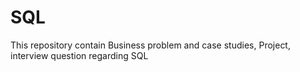 # SQL
This repository contain Business problem and case studies, Project, interview question regarding SQL
